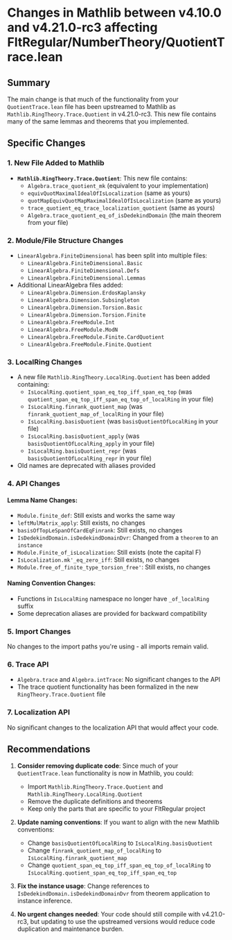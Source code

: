 # Changes in Mathlib between v4.10.0 and v4.21.0-rc3 affecting FltRegular/NumberTheory/QuotientTrace.lean

## Summary

The main change is that much of the functionality from your `QuotientTrace.lean` file has been upstreamed to Mathlib as `Mathlib.RingTheory.Trace.Quotient` in v4.21.0-rc3. This new file contains many of the same lemmas and theorems that you implemented.

## Specific Changes

### 1. New File Added to Mathlib
- **`Mathlib.RingTheory.Trace.Quotient`**: This new file contains:
  - `Algebra.trace_quotient_mk` (equivalent to your implementation)
  - `equivQuotMaximalIdealOfIsLocalization` (same as yours)
  - `quotMapEquivQuotMapMaximalIdealOfIsLocalization` (same as yours)
  - `trace_quotient_eq_trace_localization_quotient` (same as yours)
  - `Algebra.trace_quotient_eq_of_isDedekindDomain` (the main theorem from your file)

### 2. Module/File Structure Changes
- `LinearAlgebra.FiniteDimensional` has been split into multiple files:
  - `LinearAlgebra.FiniteDimensional.Basic`
  - `LinearAlgebra.FiniteDimensional.Defs`
  - `LinearAlgebra.FiniteDimensional.Lemmas`
- Additional LinearAlgebra files added:
  - `LinearAlgebra.Dimension.ErdosKaplansky`
  - `LinearAlgebra.Dimension.Subsingleton`
  - `LinearAlgebra.Dimension.Torsion.Basic`
  - `LinearAlgebra.Dimension.Torsion.Finite`
  - `LinearAlgebra.FreeModule.Int`
  - `LinearAlgebra.FreeModule.ModN`
  - `LinearAlgebra.FreeModule.Finite.CardQuotient`
  - `LinearAlgebra.FreeModule.Finite.Quotient`

### 3. LocalRing Changes
- A new file `Mathlib.RingTheory.LocalRing.Quotient` has been added containing:
  - `IsLocalRing.quotient_span_eq_top_iff_span_eq_top` (was `quotient_span_eq_top_iff_span_eq_top_of_localRing` in your file)
  - `IsLocalRing.finrank_quotient_map` (was `finrank_quotient_map_of_localRing` in your file)  
  - `IsLocalRing.basisQuotient` (was `basisQuotientOfLocalRing` in your file)
  - `IsLocalRing.basisQuotient_apply` (was `basisQuotientOfLocalRing_apply` in your file)
  - `IsLocalRing.basisQuotient_repr` (was `basisQuotientOfLocalRing_repr` in your file)
- Old names are deprecated with aliases provided

### 4. API Changes

#### Lemma Name Changes:
- `Module.finite_def`: Still exists and works the same way
- `leftMulMatrix_apply`: Still exists, no changes
- `basisOfTopLeSpanOfCardEqFinrank`: Still exists, no changes
- `IsDedekindDomain.isDedekindDomainDvr`: Changed from a `theorem` to an `instance`
- `Module.Finite_of_isLocalization`: Still exists (note the capital F)
- `IsLocalization.mk'_eq_zero_iff`: Still exists, no changes
- `Module.free_of_finite_type_torsion_free'`: Still exists, no changes

#### Naming Convention Changes:
- Functions in `IsLocalRing` namespace no longer have `_of_localRing` suffix
- Some deprecation aliases are provided for backward compatibility

### 5. Import Changes
No changes to the import paths you're using - all imports remain valid.

### 6. Trace API
- `Algebra.trace` and `Algebra.intTrace`: No significant changes to the API
- The trace quotient functionality has been formalized in the new `RingTheory.Trace.Quotient` file

### 7. Localization API
No significant changes to the localization API that would affect your code.

## Recommendations

1. **Consider removing duplicate code**: Since much of your `QuotientTrace.lean` functionality is now in Mathlib, you could:
   - Import `Mathlib.RingTheory.Trace.Quotient` and `Mathlib.RingTheory.LocalRing.Quotient`
   - Remove the duplicate definitions and theorems
   - Keep only the parts that are specific to your FltRegular project

2. **Update naming conventions**: If you want to align with the new Mathlib conventions:
   - Change `basisQuotientOfLocalRing` to `IsLocalRing.basisQuotient`
   - Change `finrank_quotient_map_of_localRing` to `IsLocalRing.finrank_quotient_map`
   - Change `quotient_span_eq_top_iff_span_eq_top_of_localRing` to `IsLocalRing.quotient_span_eq_top_iff_span_eq_top`

3. **Fix the instance usage**: Change references to `IsDedekindDomain.isDedekindDomainDvr` from theorem application to instance inference.

4. **No urgent changes needed**: Your code should still compile with v4.21.0-rc3, but updating to use the upstreamed versions would reduce code duplication and maintenance burden.
